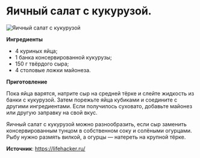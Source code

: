 # Яичный салат с кукурузой.

![Яичный салат с кукурузой](/images/Kulinar/Salad/yayca_kukuruku.jpg 'Яичный салат с кукурузой')

**Ингредиенты**

- 4 куриных яйца;
- 1 банка консервированной кукурузы;
- 150 г твёрдого сыра;
- 4 столовые ложки майонеза.

**Приготовление**

Пока яйца варятся, натрите сыр на средней тёрке и слейте жидкость из банки с кукурузой. Затем порежьте яйца кубиками и соедините с другими ингредиентами. Если получилось суховато, добавьте майонез или другую заправку на свой вкус.

Яичный салат с кукурузой можно разнообразить, если сыр заменить консервированным тунцом в собственном соку и солёными огурцами. Рыбу нужно размять вилкой, а огурцы — натереть на крупной тёрке.

**Источник**: https://lifehacker.ru/
